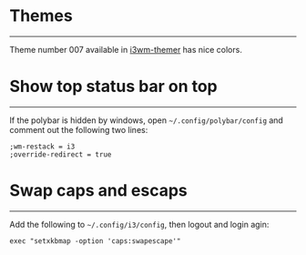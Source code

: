 # Themes
--------
Theme number 007 available in [i3wm-themer](https://github.com/unix121/i3wm-themer) has nice colors.

# Show top status bar on top
----------------------------
If the polybar is hidden by windows, open `~/.config/polybar/config` and comment out the following two lines:

```
;wm-restack = i3
;override-redirect = true
```

# Swap caps and escaps
----------------------
Add the following to `~/.config/i3/config`, then logout and login agin:

```
exec "setxkbmap -option 'caps:swapescape'"
```
